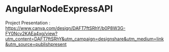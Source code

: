 # AngularNodeExpressAPI

Project Presentation : https://www.canva.com/design/DAFT7ftSRhY/b0P8W3G-FY0Ncv2KAEa4xg/view?utm_content=DAFT7ftSRhY&utm_campaign=designshare&utm_medium=link&utm_source=publishpresent
